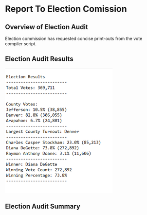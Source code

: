 # Report To Election Comission
## Overview of Election Audit
Election commission has requested concise print-outs from the vote compiler script.

## Election Audit Results
 ![](results.png)

## Election Audit Summary

